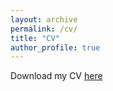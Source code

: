 ```yaml
---
layout: archive
permalink: /cv/
title: "CV"
author_profile: true
---
```

Download my CV [here](https://github.com/danielfellman/danielfellman.github.io/blob/master/docs/resume.pdf?raw=true)
